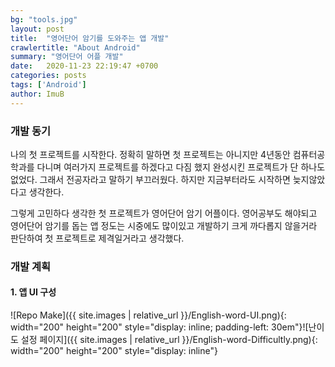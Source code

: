 ```yaml
---
bg: "tools.jpg"
layout: post
title:  "영어단어 암기를 도와주는 앱 개발"
crawlertitle: "About Android"
summary: "영어단어 어플 개발"
date:   2020-11-23 22:19:47 +0700
categories: posts
tags: ['Android']
author: ImuB
---
```

### 개발 동기
나의 첫 프로젝트를 시작한다. 정확히 말하면 첫 프로젝트는 아니지만 4년동안 컴퓨터공학과를 다니며 여러가지 프로젝트를 하겠다고 다짐 했지 완성시킨 프로젝트가 단 하나도 없었다. 그래서 전공자라고 말하기 부끄러웠다. 하지만 지금부터라도 시작하면 늦지않았다고  생각한다.
 
그렇게 고민하다 생각한 첫 프로젝트가 영어단어 암기 어플이다. 영어공부도 해야되고 영어단어 암기를 돕는 앱 정도는 시중에도 많이있고 개발하기 크게 까다롭지 않을거라 판단하여 첫 프로젝트로 제격일거라고 생각했다.
### 개발 계획

#### 1. 앱 UI 구성 
![Repo Make]({{ site.images | relative_url }}/English-word-UI.png){: width="200" height="200" style="display: inline; padding-left: 30em"}![난이도 설정 페이지]({{ site.images | relative_url }}/English-word-Difficultly.png){: width="200" height="200" style="display: inline"}
